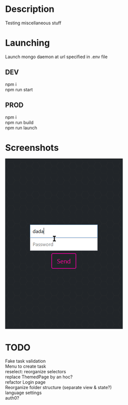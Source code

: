 # Description
Testing miscellaneous stuff

# Launching
Launch mongo daemon at url specified in .env file

## DEV
npm i<br/>
npm run start

## PROD
npm i<br/>
npm run build<br/>
npm run launch

# Screenshots
![alt text](/docs/test.gif)

# TODO
Fake task validation<br/>
Menu to create task<br/>
reselect: reorganize selectors<br/>
replace ThemedPage by an hoc?<br/>
refactor Login page<br/>
Reorganize folder structure (separate view & state?)<br/>
language settings<br/>
auth0?
